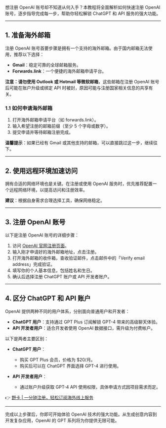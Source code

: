 想注册 OpenAI 账号却不知道从何入手？本教程将全面解析如何快速注册 OpenAI 账号，逐步指导完成每一步，帮助你轻松解锁 ChatGPT 和 API 服务的强大功能。

---

## 1. 准备海外邮箱

注册 OpenAI 账号首要步骤是拥有一个支持的海外邮箱。由于国内邮箱无法使用，推荐以下选择：

- **Gmail**：稳定可靠的全球邮箱服务。
- **Forwards.link**：一个便捷的海外邮箱申请平台。

**注意：请勿使用 Outlook 或 Hotmail 等微软邮箱**，这些邮箱在注册 OpenAI 账号后可能在账户升级或绑定 API 时被封，原因可能与注册国家相关信息的共享有关。

### 1.1 如何申请海外邮箱

1. 打开海外邮箱申请平台（如 forwards.link）。
2. 输入希望注册的邮箱前缀（至少 5 个字母或数字）。
3. 提交申请并等待邮箱注册完成。

**温馨提示**：如果已经有 Gmail 或其他支持的邮箱，可以直接跳过这一步，继续往下。

---

## 2. 使用远程环境加速访问

拥有合适的网络环境也是关键。在注册或使用 OpenAI 服务时，优先推荐配置一个远程网络环境，以提高访问和注册效率。

**建议**：根据自身需求合理选择工具，确保网络稳定。

---

## 3. 注册 OpenAI 账号

以下是注册 OpenAI 账号的详细步骤：

1. 访问 [OpenAI 官网注册页面](https://platform.openai.com/signup)。
2. 输入刚才申请好的海外邮箱地址，点击注册。
3. 打开海外邮箱的收件箱，查收验证邮件，点击邮件中的「Verify email address」完成验证。
4. 填写你的个人基本信息，包括姓名和生日。
5. 确认后选择注册 ChatGPT 账户或 API 开发者账户。

---

## 4. 区分 ChatGPT 和 API 账户

OpenAI 提供两种不同的用户体系，分别面向普通用户和开发者：

- **ChatGPT 用户**：支持通过 GPT Plus 订阅解锁 GPT-4 带来的高级聊天体验。
- **API 开发者用户**：适合开发者使用 OpenAI 数据接口，需升级为付费帐户。

以下是两者主要区别：

- **ChatGPT 用户**：
  * 购买 GPT Plus 会员，价格为 $20/月。
  * 购买后可以在 ChatGPT 界面选择 GPT-4 进行使用。

- **API 开发者用户**：
  * 通过账户升级获取 GPT-4 API 使用权限，具体申请方式因项目需求而定。

👉 [野卡 | 一分钟注册，轻松订阅海外线上服务](https://bit.ly/bewildcard)

---

完成以上步骤后，你即可开始体验 OpenAI 技术的强大功能。从生成创意内容到开发复杂应用，OpenAI 的 GPT 系列将为你提供无限可能。